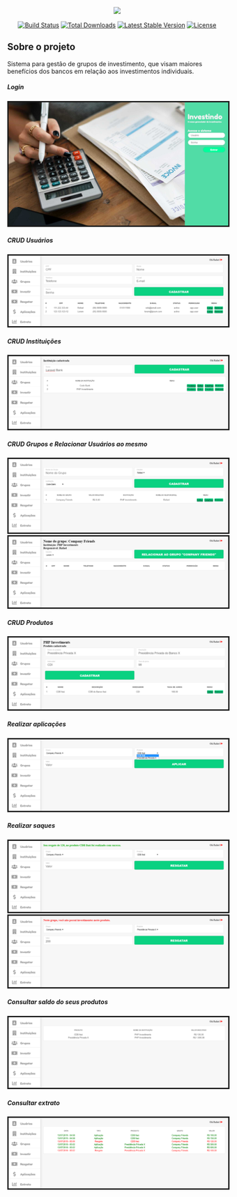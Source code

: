 <p align="center"><img src="https://laravel.com/assets/img/components/logo-laravel.svg"></p>

<p align="center">
<a href="https://travis-ci.org/laravel/framework"><img src="https://travis-ci.org/laravel/framework.svg" alt="Build Status"></a>
<a href="https://packagist.org/packages/laravel/framework"><img src="https://poser.pugx.org/laravel/framework/d/total.svg" alt="Total Downloads"></a>
<a href="https://packagist.org/packages/laravel/framework"><img src="https://poser.pugx.org/laravel/framework/v/stable.svg" alt="Latest Stable Version"></a>
<a href="https://packagist.org/packages/laravel/framework"><img src="https://poser.pugx.org/laravel/framework/license.svg" alt="License"></a>
</p>

## Sobre o projeto

Sistema para gestão de grupos de investimento, que visam maiores benefícios dos bancos em relação aos investimentos individuais.

##### Login
<img border="3" src="public/prints/1-login.png">

##### CRUD Usuários
<img border="3" src="public/prints/2-users.png">

##### CRUD Instituições
<img border="3" src="public/prints/3-institutions.png">

##### CRUD Grupos e Relacionar Usuários ao mesmo
<img border="3" src="public/prints/4-groups.png">
<img border="3" src="public/prints/4-groups-relation.png">

##### CRUD Produtos
<img border="3" src="public/prints/5-product.png">

##### Realizar aplicações
<img border="3" src="public/prints/6-application.png">

##### Realizar saques
<img border="3" src="public/prints/7-withdraw-1.png">
<img border="3" src="public/prints/7-withdraw-2.png">

##### Consultar saldo do seus produtos
<img border="3" src="public/prints/8-applications.png">

##### Consultar extrato
<img border="3" src="public/prints/9-extract.png">